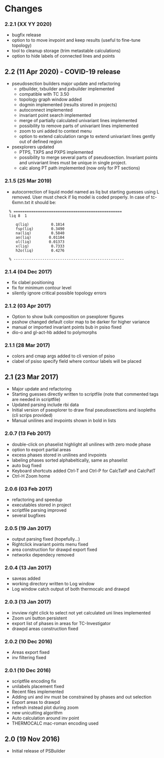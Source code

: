 # Changes

### 2.2.1 (XX YY 2020)

 * bugfix release
 * option to to move invpoint and keep results
   (useful to fine-tune topology)
 * tool to cleanup storage (trim metastable calculations)
 * option to hide labels of connected lines and points

## 2.2 (11 Apr 2020) - COVID-19 release

* pseudosection builders major update and refactoring
  - ptbuilder, txbuilder and pxbuilder implemented
  - compatible with TC 3.50
  - topology graph window added
  - dogmin implemented (results stored in projects)
  - autoconnect implemented
  - invariant point search implemented
  - merge of partially calculated univariant lines implemented
  - possibility to remove parts of univariant lines implemented
  - zoom to uni added to context menu
  - option to extend calculation range to extend univariant lines gently out of defined region
* psexplorers updated
  - PTPS, TXPS and PXPS implemented
  - possibility to merge several parts of pseudosection. Invariant points and
    univariant lines must be unique in single project.
  - calc along PT path implemented (now only for PT sections)

### 2.1.5 (25 Mar 2019)

* autocorrection of liquid model named as liq but starting guesses using L removed.
  User must check if liq model is coded properly. In case of tc-6xmn.txt it should be:

```
  % =================================================
  liq 8  1

     q(liq)          0.1814
     fsp(liq)        0.3490
     na(liq)         0.5840
     an(liq)        0.01104
     ol(liq)        0.01373
     x(liq)          0.7333
     h2o(liq)        0.4276

  % --------------------------------------------------
```

### 2.1.4 (04 Dec 2017)

* fix clabel positioning
* fix for minimum contour level
* silently ignore critical possible topology errors

### 2.1.2 (03 Apr 2017)

* Option to show bulk composition on psexplorer figures
* psshow changed default color map to be darker for higher variance
* manual or imported invariant points bub in psiso fixed
 * dio-o and gl-act-hb added to polymorphs

### 2.1.1 (28 Mar 2017)

* colors and cmap args added to cli version of psiso
* clabel of psiso specify field where contour labels will be placed

## 2.1 (23 Mar 2017)

* Major update and refactoring
* Starting guesses directly written to scriptfile
  (note that commented tags are needed in scriptfile)
* Updated parsing include rbi data
* Initial version of psexplorer to draw final pseudosections and isopleths
  (cli scrips provided)
* Manual unilines and invpoints shown in bold in lists

### 2.0.7 (13 Feb 2017)

* double-click on phaselist highlight all unilines with zero mode phase
* option to export partial areas
* excess phases stored in unilines and invpoints
* labeling phases sorted alphabeltically, same as phaselist
* auto bug fixed
* Keyboard shortcuts added Ctrl-T and Ctrl-P for CalcTatP and CalcPatT
* Ctrl-H Zoom home

### 2.0.6 (03 Feb 2017)

* refactoring and speedup
* executables stored in project
* scriptfile parsing improved
* several bugfixes

### 2.0.5 (19 Jan 2017)

* output parsing fixed (hopefully...)
* Rightclick invariant points menu fixed
* area construction for drawpd export fixed
* networkx dependecy removed

### 2.0.4 (13 Jan 2017)

* saveas added
* working directory written to Log window
* Log window catch output of both thermocalc and drawpd

### 2.0.3 (13 Jan 2017)

* invview right click to select not yet calculated uni lines implemented
* Zoom uni button persistent
* export list of phases in areas for TC-Investigator
* drawpd areas construction fixed

### 2.0.2 (10 Dec 2016)

* Areas export fixed
* inv filtering fixed

### 2.0.1 (10 Dec 2016)

* scriptfile encoding fix
* unilabels placement fixed
* Recent files implemented
* Adding uni and inv must be constrained by phases and out selection
* Export areas to drawpd
* refresh instead plot during zoom
* new unicutting algorithm
* Auto calculation around inv point
* THERMOCALC mac-roman encoding used

## 2.0 (19 Nov 2016)

* Initial release of PSBuilder
